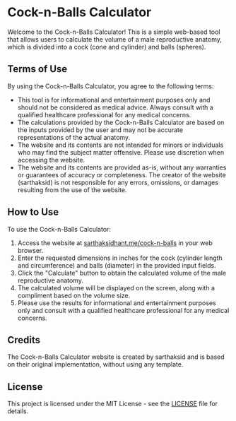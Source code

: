 # Cock-n-Balls Calculator

Welcome to the Cock-n-Balls Calculator! This is a simple web-based tool that allows users to calculate the volume of a male reproductive anatomy, which is divided into a cock (cone and cylinder) and balls (spheres).

## Terms of Use

By using the Cock-n-Balls Calculator, you agree to the following terms:

- This tool is for informational and entertainment purposes only and should not be considered as medical advice. Always consult with a qualified healthcare professional for any medical concerns.
- The calculations provided by the Cock-n-Balls Calculator are based on the inputs provided by the user and may not be accurate representations of the actual anatomy.
- The website and its contents are not intended for minors or individuals who may find the subject matter offensive. Please use discretion when accessing the website.
- The website and its contents are provided as-is, without any warranties or guarantees of accuracy or completeness. The creator of the website (sarthaksid) is not responsible for any errors, omissions, or damages resulting from the use of the website.

## How to Use

To use the Cock-n-Balls Calculator:

1. Access the website at [sarthaksidhant.me/cock-n-balls](https://sarthaksidhant.me/cock-n-balls) in your web browser.
2. Enter the requested dimensions in inches for the cock (cylinder length and circumference) and balls (diameter) in the provided input fields.
3. Click the "Calculate" button to obtain the calculated volume of the male reproductive anatomy.
4. The calculated volume will be displayed on the screen, along with a compliment based on the volume size.
5. Please use the results for informational and entertainment purposes only and consult with a qualified healthcare professional for any medical concerns.

## Credits

The Cock-n-Balls Calculator website is created by sarthaksid and is based on their original implementation, without using any template.

## License

This project is licensed under the MIT License - see the [LICENSE](LICENSE) file for details.
